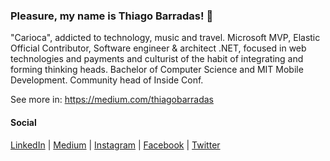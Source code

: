 ### Pleasure, my name is Thiago Barradas! 👋 

"Carioca", addicted to technology, music and travel. Microsoft MVP, Elastic Official Contributor, Software engineer & architect .NET, focused in web technologies and payments and culturist of the habit of integrating and forming thinking heads. Bachelor of Computer Science and MIT Mobile Development. Community head of Inside Conf.

See more in: https://medium.com/thiagobarradas


#### Social

[LinkedIn](https://www.linkedin.com/in/thiagobarradas/) | [Medium](https://medium.com/thiagobarradas) | [Instagram](
https://www.instagram.com/_thiagobarradas/) | [Facebook](https://www.facebook.com/thbarradas) | [Twitter](https://twitter.com/_thiagobarradas)


<!--
**ThiagoBarradas/thiagobarradas** is a ✨ _special_ ✨ repository because its `README.md` (this file) appears on your GitHub profile.

Here are some ideas to get you started:

- 🔭 I’m currently working on ...
- 🌱 I’m currently learning ...
- 👯 I’m looking to collaborate on ...
- 🤔 I’m looking for help with ...
- 💬 Ask me about ...
- 📫 How to reach me: ...
- 😄 Pronouns: ...
- ⚡ Fun fact: ...


https://en.gravatar.com/avatar/4019d251fd2dd0773c8d0b50f3db2729?s=400

https://medium.com/thiagobarradas 
https://github.com/ThiagoBarradas 
https://www.linkedin.com/in/thiagobarradas/
https://twitter.com/_thiagobarradas 
https://www.facebook.com/thbarradas 
https://www.instagram.com/_thiagobarradas/

-->
